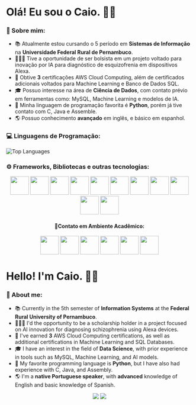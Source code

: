 
# Olá! Eu sou o Caio. 👋🏻


### 🔎 Sobre mim:
- 📚 Atualmente estou cursando o 5 período em **Sistemas de Informação** na **Universidade Federal Rural de Pernambuco**.
- 👨🏻‍💻 Tive a oportunidade de ser bolsista em um projeto voltado para inovação por IA para diagnóstico de esquizofrenia em dispositivos Alexa.
- 📄 Obtive **3** certificações AWS Cloud Computing, além de certificados adicionais voltados para Machine Learning e Banco de Dados SQL.
- 🎓 Possuo interesse na área de **Ciência de Dados**, com contato prévio em ferramentas como: MySQL, Machine Learning e modelos de IA.
- 🐍 Minha linguagem de programação favorita é **Python**, porém já tive contato com C, Java e Assemble.
- 🌎 Possuo conhecimento **avançado** em inglês, e básico em espanhol.


### 💻 Linguagens de Programação:

![Top Languages](https://github-readme-stats.vercel.app/api/top-langs/?username=farieu&layout=compact)

### ⚙ Frameworks, Bibliotecas e outras tecnologias:
<p align="center">
  <img widht="50" height="50" src="https://cdn.jsdelivr.net/gh/devicons/devicon@latest/icons/amazonwebservices/amazonwebservices-plain-wordmark.svg" />
  <img widht="50" height="50" src="https://cdn.jsdelivr.net/gh/devicons/devicon@latest/icons/dynamodb/dynamodb-original.svg" />
  <img widht="50" height="50" src="https://cdn.jsdelivr.net/gh/devicons/devicon@latest/icons/mysql/mysql-original.svg" />
  <img widht="50" height="50" src="https://cdn.jsdelivr.net/gh/devicons/devicon@latest/icons/numpy/numpy-original.svg" />
  <img widht="50" height="50" src="https://cdn.jsdelivr.net/gh/devicons/devicon@latest/icons/pandas/pandas-original.svg" />
  <img widht="50" height="50" src="https://cdn.jsdelivr.net/gh/devicons/devicon@latest/icons/scikitlearn/scikitlearn-original.svg" />  
  <img widht="50" height="50" src="https://cdn.jsdelivr.net/gh/devicons/devicon@latest/icons/streamlit/streamlit-original.svg" />
  <img  widht="50" height="50" src="https://cdn.jsdelivr.net/gh/devicons/devicon@latest/icons/vscode/vscode-original.svg" />
  <img  widht="50" height="50" src="https://cdn.jsdelivr.net/gh/devicons/devicon@latest/icons/canva/canva-original.svg" />
  <img  widht="50" height="50" src="https://cdn.jsdelivr.net/gh/devicons/devicon@latest/icons/notion/notion-original.svg" />
  <img  widht="50" height="50" src="https://cdn.jsdelivr.net/gh/devicons/devicon@latest/icons/trello/trello-original.svg" />
</p>
<h4 align="center">📌Contato em Ambiente Acadêmico:</h4>
<p align="center">         
<img widht="50" height="50" src="https://cdn.jsdelivr.net/gh/devicons/devicon@latest/icons/androidstudio/androidstudio-original.svg" />
<img widht="50" height="50" src="https://cdn.jsdelivr.net/gh/devicons/devicon@latest/icons/arduino/arduino-original-wordmark.svg" />
<img widht="50" height="50" src="https://cdn.jsdelivr.net/gh/devicons/devicon@latest/icons/flutter/flutter-original.svg" />
<img widht="50" height="50" src="https://cdn.jsdelivr.net/gh/devicons/devicon@latest/icons/java/java-original.svg" /> 
<img widht="50" height="50" src="https://cdn.jsdelivr.net/gh/devicons/devicon@latest/icons/junit/junit-original.svg" />       
<img  widht="50" height="50" src="https://cdn.jsdelivr.net/gh/devicons/devicon@latest/icons/slack/slack-original.svg" />

# Hello! I'm Caio. 👋🏻

### 🔎 About me:
- 📚 Currently in the 5th semester of **Information Systems** at the **Federal Rural University of Pernambuco**.
- 👨🏻‍💻 I'd the opportunity to be a scholarship holder in a project focused on AI innovation for diagnosing schizophrenia using Alexa devices.
- 📄 I've earned **3** AWS Cloud Computing certifications, as well as additional certifications in Machine Learning and SQL Databases.
- 🎓 I have an interest in the field of **Data Science**, with prior experience in tools such as MySQL, Machine Learning, and AI models.
- 🐍 My favorite programming language is **Python**, but I have also had experience with C, Java, and Assembly.
- 🌎 I'm a **native Portuguese speaker**, with **advanced** knowledge of English and basic knowledge of Spanish.

<div>
<p align="center">
<a href="https://www.linkedin.com/in/caiocfds" target="_blank"><img loading="lazy" src="https://img.shields.io/badge/linkedin-0A66C2?style=for-the-badge&logo=linkedin&logoColor=white" target="_blank"></a>
<a href = "mailto:caiofarias2014@gmail.com"><img loading="lazy" src="https://img.shields.io/badge/Gmail-D14836?style=for-the-badge&logo=gmail&logoColor=white" target="_blank"></a>
</div>
